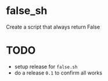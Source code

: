 # false_sh
Create a script that always return False


# TODO

- setup release for `false.sh`
- do a release `0.1` to confirm all works
